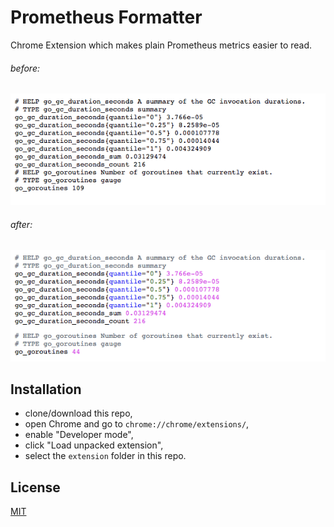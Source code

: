 # Prometheus Formatter

Chrome Extension which makes plain Prometheus metrics easier to read.

###### before:
![](_images/before.png)

###### after:
![](_images/after.png)


## Installation

* clone/download this repo,
* open Chrome and go to `chrome://chrome/extensions/`,
* enable "Developer mode",
* click "Load unpacked extension",
* select the `extension` folder in this repo.


## License

[MIT](extension/LICENSE.txt)

